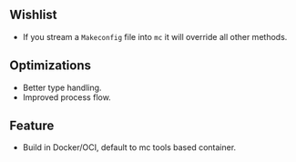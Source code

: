 ## Wishlist
- If you stream a `Makeconfig` file into `mc` it will override all other methods.

## Optimizations
- Better type handling.
- Improved process flow.

## Feature
- Build in Docker/OCI, default to mc tools based container.



